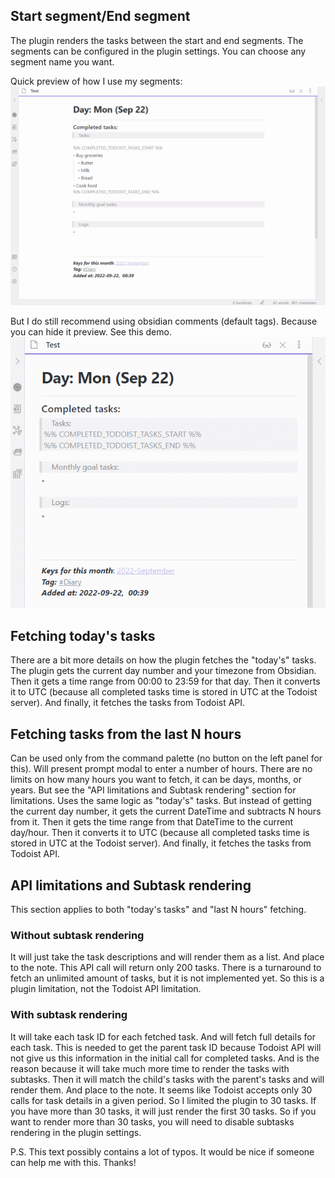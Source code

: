 ## Start segment/End segment
The plugin renders the tasks between the start and end segments.
The segments can be configured in the plugin settings. You can choose any segment name you want.

Quick preview of how I use my segments:
![advanced_segments_demo](https://github.com/Ledaryy/obsidian-todoist-completed-tasks/blob/master/static/gif/advanced_segments.gif)

But I do still recommend using obsidian comments (default tags). Because you can hide it preview. See this demo.
![obsidian_comments_trick](https://github.com/Ledaryy/obsidian-todoist-completed-tasks/blob/master/static/gif/obsidian_comments_trick.gif)

## Fetching today's tasks
There are a bit more details on how the plugin fetches the "today's" tasks.
The plugin gets the current day number and your timezone from Obsidian. Then it gets a time range from 00:00 to 23:59 for that day. Then it converts it to UTC (because all completed tasks time is stored in UTC at the Todoist server). And finally, it fetches the tasks from Todoist API.

## Fetching tasks from the last N hours
Can be used only from the command palette (no button on the left panel for this). Will present prompt modal to enter a number of hours. There are no limits on how many hours you want to fetch, it can be days, months, or years. But see the "API limitations and Subtask rendering" section for limitations. Uses the same logic as "today's" tasks. But instead of getting the current day number, it gets the current DateTime and subtracts N hours from it. Then it gets the time range from that DateTime to the current day/hour. Then it converts it to UTC (because all completed tasks time is stored in UTC at the Todoist server). And finally, it fetches the tasks from Todoist API.

## API limitations and Subtask rendering
This section applies to both "today's tasks" and "last N hours" fetching.
### Without subtask rendering
It will just take the task descriptions and will render them as a list. And place to the note.
This API call will return only 200 tasks. There is a turnaround to fetch an unlimited amount of tasks, but it is not implemented yet. So this is a plugin limitation, not the Todoist API limitation.
### With subtask rendering
It will take each task ID for each fetched task. And will fetch full details for each task. This is needed to get the parent task ID because Todoist API will not give us this information in the initial call for completed tasks. And is the reason because it will take much more time to render the tasks with subtasks. Then it will match the child's tasks with the parent's tasks and will render them. And place to the note.
It seems like Todoist accepts only 30 calls for task details in a given period. So I limited the plugin to 30 tasks. If you have more than 30 tasks, it will just render the first 30 tasks. So if you want to render more than 30 tasks, you will need to disable subtasks rendering in the plugin settings.

P.S. This text possibly contains a lot of typos. It would be nice if someone can help me with this. Thanks!